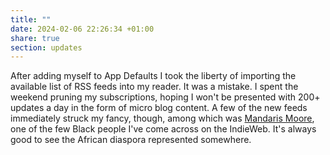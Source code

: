 ```yaml
---
title: ""
date: 2024-02-06 22:26:34 +01:00
share: true
section: updates
---
```


After adding myself to App Defaults I took the liberty of importing the available list of RSS feeds into my reader. It was a mistake. I spent the weekend pruning my subscriptions, hoping I won't be presented with 200+ updates a day in the form of micro blog content. A few of the new feeds immediately struck my fancy, though, among which was [Mandaris Moore](https://mandarismoore.com/), one of the few Black people I've come across on the IndieWeb. It's always good to see the African diaspora represented somewhere.
